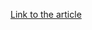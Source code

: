 [Link to the article](https://www.akamai.com/blog/security/attacking-a-macro-security-problem-with-micro-segmentation)
